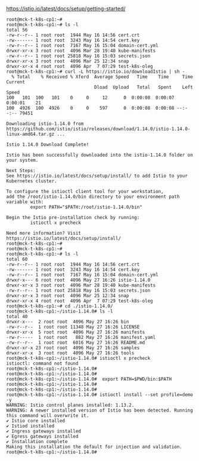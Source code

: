 https://istio.io/latest/docs/setup/getting-started/

    root@mck-t-k8s-cp1:~#
    root@mck-t-k8s-cp1:~# ls -l
    total 56
    -rw-r--r-- 1 root root  1944 May 16 14:56 cert.crt
    -rw------- 1 root root  3243 May 16 14:54 cert.key
    -rw-r--r-- 1 root root  7167 May 16 15:04 domain-cert.yml
    drwxr-xr-x 3 root root  4096 Mar 28 19:40 kube-manifests
    -rw-r--r-- 1 root root 25818 May 16 15:03 secrets.json
    drwxr-xr-x 3 root root  4096 Mar 25 12:34 snap
    drwxr-xr-x 4 root root  4096 Apr  7 07:29 test-k8s-oleg
    root@mck-t-k8s-cp1:~# curl -L https://istio.io/downloadIstio | sh -
      % Total    % Received % Xferd  Average Speed   Time    Time     Time  Current
                                     Dload  Upload   Total   Spent    Left  Speed
    100   101  100   101    0     0     12      0  0:00:08  0:00:07  0:00:01    21
    100  4926  100  4926    0     0    597      0  0:00:08  0:00:08 --:--:-- 79451

    Downloading istio-1.14.0 from https://github.com/istio/istio/releases/download/1.14.0/istio-1.14.0-linux-amd64.tar.gz ...

    Istio 1.14.0 Download Complete!

    Istio has been successfully downloaded into the istio-1.14.0 folder on your system.

    Next Steps:
    See https://istio.io/latest/docs/setup/install/ to add Istio to your Kubernetes cluster.

    To configure the istioctl client tool for your workstation,
    add the /root/istio-1.14.0/bin directory to your environment path variable with:
             export PATH="$PATH:/root/istio-1.14.0/bin"

    Begin the Istio pre-installation check by running:
             istioctl x precheck

    Need more information? Visit https://istio.io/latest/docs/setup/install/
    root@mck-t-k8s-cp1:~#
    root@mck-t-k8s-cp1:~#
    root@mck-t-k8s-cp1:~# ls -l
    total 60
    -rw-r--r-- 1 root root  1944 May 16 14:56 cert.crt
    -rw------- 1 root root  3243 May 16 14:54 cert.key
    -rw-r--r-- 1 root root  7167 May 16 15:04 domain-cert.yml
    drwxr-x--- 6 root root  4096 May 27 16:26 istio-1.14.0
    drwxr-xr-x 3 root root  4096 Mar 28 19:40 kube-manifests
    -rw-r--r-- 1 root root 25818 May 16 15:03 secrets.json
    drwxr-xr-x 3 root root  4096 Mar 25 12:34 snap
    drwxr-xr-x 4 root root  4096 Apr  7 07:29 test-k8s-oleg
    root@mck-t-k8s-cp1:~# cd ./istio-1.14.0/
    root@mck-t-k8s-cp1:~/istio-1.14.0# ls -l
    total 40
    drwxr-x---  2 root root  4096 May 27 16:26 bin
    -rw-r--r--  1 root root 11348 May 27 16:26 LICENSE
    drwxr-xr-x  5 root root  4096 May 27 16:26 manifests
    -rw-r-----  1 root root   882 May 27 16:26 manifest.yaml
    -rw-r--r--  1 root root  6016 May 27 16:26 README.md
    drwxr-xr-x 23 root root  4096 May 27 16:26 samples
    drwxr-xr-x  3 root root  4096 May 27 16:26 tools
    root@mck-t-k8s-cp1:~/istio-1.14.0# istioctl x precheck
    istioctl: command not found
    root@mck-t-k8s-cp1:~/istio-1.14.0#
    root@mck-t-k8s-cp1:~/istio-1.14.0#
    root@mck-t-k8s-cp1:~/istio-1.14.0#  export PATH=$PWD/bin:$PATH
    root@mck-t-k8s-cp1:~/istio-1.14.0#
    root@mck-t-k8s-cp1:~/istio-1.14.0#
    root@mck-t-k8s-cp1:~/istio-1.14.0# istioctl install --set profile=demo -y
    WARNING: Istio control planes installed: 1.13.2.
    WARNING: A newer installed version of Istio has been detected. Running this command will overwrite it.
    ✔ Istio core installed
    ✔ Istiod installed
    ✔ Ingress gateways installed
    ✔ Egress gateways installed
    ✔ Installation complete                                                                              Making this installation the default for injection and validation.
    root@mck-t-k8s-cp1:~/istio-1.14.0#




